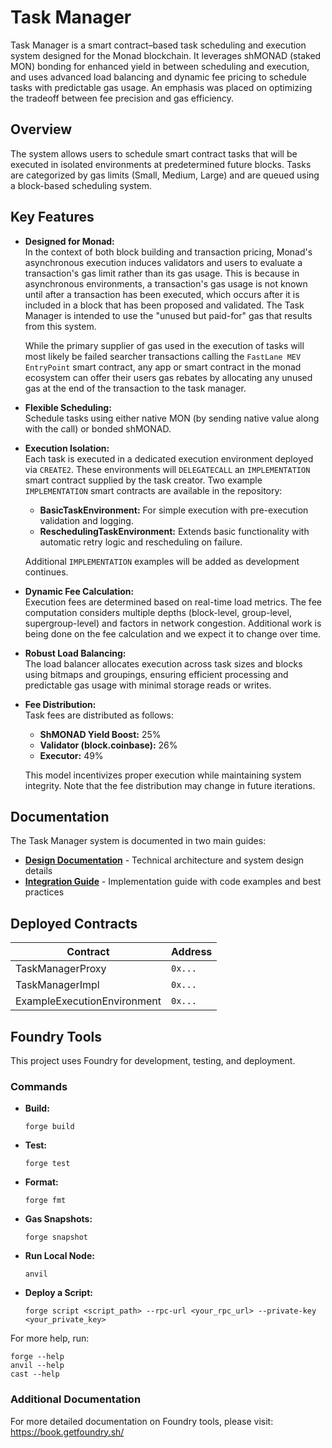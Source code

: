 # Task Manager

Task Manager is a smart contract–based task scheduling and execution system designed for the Monad blockchain. It leverages shMONAD (staked MON) bonding for enhanced yield in between scheduling and execution, and uses advanced load balancing and dynamic fee pricing to schedule tasks with predictable gas usage. An emphasis was placed on optimizing the tradeoff between fee precision and gas efficiency.

## Overview

The system allows users to schedule smart contract tasks that will be executed in isolated environments at predetermined future blocks. Tasks are categorized by gas limits (Small, Medium, Large) and are queued using a block-based scheduling system.

## Key Features 
- **Designed for Monad:**  
  In the context of both block building and transaction pricing, Monad's asynchronous execution induces validators and users to evaluate a transaction's gas limit rather than its gas usage. This is because in asynchronous environments, a transaction's gas usage is not known until after a transaction has been executed, which occurs after it is included in a block that has been proposed and validated. The Task Manager is intended to use the "unused but paid-for" gas that results from this system.

  While the primary supplier of gas used in the execution of tasks will most likely be failed searcher transactions calling the `FastLane MEV EntryPoint` smart contract, any app or smart contract in the monad ecosystem can offer their users gas rebates by allocating any unused gas at the end of the transaction to the task manager.

- **Flexible Scheduling:**  
  Schedule tasks using either native MON (by sending native value along with the call) or bonded shMONAD.

- **Execution Isolation:**  
  Each task is executed in a dedicated execution environment deployed via `CREATE2`. These environments will `DELEGATECALL` an `IMPLEMENTATION` smart contract supplied by the task creator. Two example `IMPLEMENTATION` smart contracts are available in the repository:
  - **BasicTaskEnvironment:** For simple execution with pre-execution validation and logging.
  - **ReschedulingTaskEnvironment:** Extends basic functionality with automatic retry logic and rescheduling on failure.
  
  Additional `IMPLEMENTATION` examples will be added as development continues. 

- **Dynamic Fee Calculation:**  
  Execution fees are determined based on real-time load metrics. The fee computation considers multiple depths (block-level, group-level, supergroup-level) and factors in network congestion. Additional work is being done on the fee calculation and we expect it to change over time.

- **Robust Load Balancing:**  
  The load balancer allocates execution across task sizes and blocks using bitmaps and groupings, ensuring efficient processing and predictable gas usage with minimal storage reads or writes.

- **Fee Distribution:**  
  Task fees are distributed as follows:
  - **ShMONAD Yield Boost:** 25%
  - **Validator (block.coinbase):** 26%
  - **Executor:** 49%
  
  This model incentivizes proper execution while maintaining system integrity. Note that the fee distribution may change in future iterations.

## Documentation

The Task Manager system is documented in two main guides:

- **[Design Documentation](docs/design.md)** - Technical architecture and system design details
- **[Integration Guide](docs/integration.md)** - Implementation guide with code examples and best practices

## Deployed Contracts

| Contract | Address |
|----------|---------|
| TaskManagerProxy | `0x...` |
| TaskManagerImpl | `0x...` |
| ExampleExecutionEnvironment | `0x...` |

## Foundry Tools

This project uses Foundry for development, testing, and deployment.

### Commands

- **Build:**  
  ```shell
  forge build
  ```

- **Test:**  
  ```shell
  forge test
  ```

- **Format:**  
  ```shell
  forge fmt
  ```

- **Gas Snapshots:**  
  ```shell
  forge snapshot
  ```

- **Run Local Node:**  
  ```shell
  anvil
  ```

- **Deploy a Script:**  
  ```shell
  forge script <script_path> --rpc-url <your_rpc_url> --private-key <your_private_key>
  ```

For more help, run:
```shell
forge --help
anvil --help
cast --help
```

### Additional Documentation

For more detailed documentation on Foundry tools, please visit:
https://book.getfoundry.sh/
